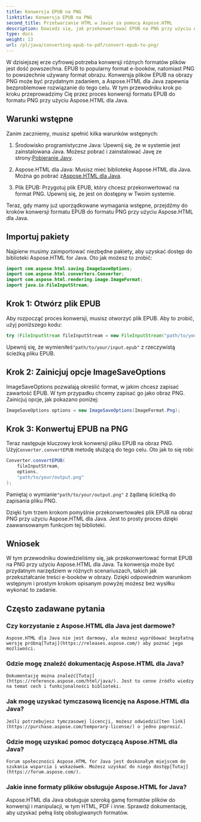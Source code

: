 ```yaml
---
title: Konwersja EPUB na PNG
linktitle: Konwersja EPUB na PNG
second_title: Przetwarzanie HTML w Javie za pomocą Aspose.HTML
description: Dowiedz się, jak przekonwertować EPUB na PNG przy użyciu Aspose.HTML dla Java. Postępuj zgodnie z naszym przewodnikiem krok po kroku i spraw, aby treść Twojego e-booka była atrakcyjna wizualnie.
type: docs
weight: 13
url: /pl/java/converting-epub-to-pdf/convert-epub-to-png/
---
```


W dzisiejszej erze cyfrowej potrzeba konwersji różnych formatów plików jest dość powszechna. EPUB to popularny format e-booków, natomiast PNG to powszechnie używany format obrazu. Konwersja plików EPUB na obrazy PNG może być przydatnym zadaniem, a Aspose.HTML dla Java zapewnia bezproblemowe rozwiązanie do tego celu. W tym przewodniku krok po kroku przeprowadzimy Cię przez proces konwersji formatu EPUB do formatu PNG przy użyciu Aspose.HTML dla Java.

## Warunki wstępne

Zanim zaczniemy, musisz spełnić kilka warunków wstępnych:

1.  Środowisko programistyczne Java: Upewnij się, że w systemie jest zainstalowana Java. Możesz pobrać i zainstalować Javę ze strony:[Pobieranie Javy](https://www.oracle.com/java/technologies/javase-downloads.html).

2.  Aspose.HTML dla Java: Musisz mieć bibliotekę Aspose.HTML dla Java. Można go pobrać z[Aspose.HTML dla Java](https://releases.aspose.com/html/java/).

3. Plik EPUB: Przygotuj plik EPUB, który chcesz przekonwertować na format PNG. Upewnij się, że jest on dostępny w Twoim systemie.

Teraz, gdy mamy już uporządkowane wymagania wstępne, przejdźmy do kroków konwersji formatu EPUB do formatu PNG przy użyciu Aspose.HTML dla Java.

## Importuj pakiety

Najpierw musimy zaimportować niezbędne pakiety, aby uzyskać dostęp do biblioteki Aspose.HTML for Java. Oto jak możesz to zrobić:

```java
import com.aspose.html.saving.ImageSaveOptions;
import com.aspose.html.converters.Converter;
import com.aspose.html.rendering.image.ImageFormat;
import java.io.FileInputStream;
```

## Krok 1: Otwórz plik EPUB

Aby rozpocząć proces konwersji, musisz otworzyć plik EPUB. Aby to zrobić, użyj poniższego kodu:

```java
try (FileInputStream fileInputStream = new FileInputStream("path/to/your/input.epub")) {
```

 Upewnij się, że wymieniłeś`"path/to/your/input.epub"` z rzeczywistą ścieżką pliku EPUB.

## Krok 2: Zainicjuj opcje ImageSaveOptions

ImageSaveOptions pozwalają określić format, w jakim chcesz zapisać zawartość EPUB. W tym przypadku chcemy zapisać go jako obraz PNG. Zainicjuj opcje, jak pokazano poniżej:

```java
ImageSaveOptions options = new ImageSaveOptions(ImageFormat.Png);
```

## Krok 3: Konwertuj EPUB na PNG

 Teraz następuje kluczowy krok konwersji pliku EPUB na obraz PNG. Użyj`Converter.convertEPUB` metodę służącą do tego celu. Oto jak to się robi:

```java
Converter.convertEPUB(
    fileInputStream,
    options,
    "path/to/your/output.png"
);
```

 Pamiętaj o wymianie`"path/to/your/output.png"` z żądaną ścieżką do zapisania pliku PNG.

Dzięki tym trzem krokom pomyślnie przekonwertowałeś plik EPUB na obraz PNG przy użyciu Aspose.HTML dla Java. Jest to prosty proces dzięki zaawansowanym funkcjom tej biblioteki.

## Wniosek

W tym przewodniku dowiedzieliśmy się, jak przekonwertować format EPUB na PNG przy użyciu Aspose.HTML dla Java. Ta konwersja może być przydatnym narzędziem w różnych scenariuszach, takich jak przekształcanie treści e-booków w obrazy. Dzięki odpowiednim warunkom wstępnym i prostym krokom opisanym powyżej możesz bez wysiłku wykonać to zadanie.

## Często zadawane pytania

### Czy korzystanie z Aspose.HTML dla Java jest darmowe?
    Aspose.HTML dla Java nie jest darmowy, ale możesz wypróbować bezpłatną wersję próbną[Tutaj](https://releases.aspose.com/) aby poznać jego możliwości.

### Gdzie mogę znaleźć dokumentację Aspose.HTML dla Java?
    Dokumentację można znaleźć[Tutaj](https://reference.aspose.com/html/java/). Jest to cenne źródło wiedzy na temat cech i funkcjonalności biblioteki.

### Jak mogę uzyskać tymczasową licencję na Aspose.HTML dla Java?
    Jeśli potrzebujesz tymczasowej licencji, możesz odwiedzić[ten link](https://purchase.aspose.com/temporary-license/) o jedno poprosić.

### Gdzie mogę uzyskać pomoc dotyczącą Aspose.HTML dla Java?
    Forum społeczności Aspose.HTML for Java jest doskonałym miejscem do szukania wsparcia i wskazówek. Możesz uzyskać do niego dostęp[Tutaj](https://forum.aspose.com/).

### Jakie inne formaty plików obsługuje Aspose.HTML for Java?
   Aspose.HTML dla Java obsługuje szeroką gamę formatów plików do konwersji i manipulacji, w tym HTML, PDF i inne. Sprawdź dokumentację, aby uzyskać pełną listę obsługiwanych formatów.